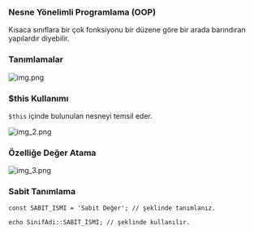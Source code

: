 ### Nesne Yönelimli Programlama (OOP)

Kısaca sınıflara bir çok fonksiyonu bir düzene göre bir arada barındıran yapılardır diyebilir.

### Tanımlamalar
![img.png](img.png)



### $this Kullanımı

``$this`` içinde bulunulan nesneyi temsil eder.

![img_2.png](img_2.png)

### Özelliğe Değer Atama

![img_3.png](img_3.png)

### Sabit Tanımlama
```
const SABIT_ISMI = 'Sabit Değer'; // şeklinde tanımlanız.

echo SinifAdi::SABIT_ISMI; // şeklinde kullanılır.
```

